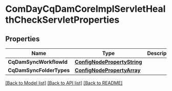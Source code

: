 # ComDayCqDamCoreImplServletHealthCheckServletProperties

## Properties
Name | Type | Description | Notes
------------ | ------------- | ------------- | -------------
**CqDamSyncWorkflowId** | [**ConfigNodePropertyString**](configNodePropertyString.md) |  | [optional] 
**CqDamSyncFolderTypes** | [**ConfigNodePropertyArray**](configNodePropertyArray.md) |  | [optional] 

[[Back to Model list]](../README.md#documentation-for-models) [[Back to API list]](../README.md#documentation-for-api-endpoints) [[Back to README]](../README.md)


